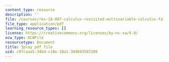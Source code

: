 ```yaml
---
content_type: resource
description: ''
file: /courses/res-18-007-calculus-revisited-multivariable-calculus-fall-2011/c97caaa534bdc18e10a1394693507209_nFf_SJRwfaY.pdf
file_type: application/pdf
learning_resource_types: []
license: https://creativecommons.org/licenses/by-nc-sa/4.0/
ocw_type: OCWFile
resourcetype: Document
title: 3play pdf file
uid: c97caaa5-34bd-c18e-10a1-394693507209
---
```


